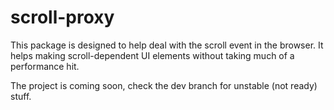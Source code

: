 # scroll-proxy

This package is designed to help deal with the scroll event in the browser. It helps making scroll-dependent UI elements without taking much of a performance hit.

The project is coming soon, check the dev branch for unstable (not ready) stuff.
